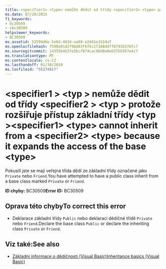 ```yaml
---
title: <specifier1> <type> nemůže dědit od třídy <specifier2> <type> protože rozšiřuje přístup základní třídy <type>
ms.date: 07/20/2015
f1_keywords:
- bc30509
- vbc30509
helpviewer_keywords:
- BC30509
ms.assetid: 53594d6e-5e6d-463d-aa68-e2d41e152da7
ms.openlocfilehash: 7598a91d2f9bd03f6f6c2f108d4ff0793b37bfc7
ms.sourcegitcommit: 14355b4b2fe5bcf874cac96d0a9e6376b567e4c7
ms.translationtype: MT
ms.contentlocale: cs-CZ
ms.lasthandoff: 01/30/2019
ms.locfileid: "55274817"
---
```

# <a name="specifier1-type-cannot-inherit-from-a-specifier2-type-because-it-expands-the-access-of-the-base-type"></a><span data-ttu-id="27083-102">\<specifier1 > \<typ > nemůže dědit od třídy \<specifier2 > \<typ > protože rozšiřuje přístup základní třídy \<typ ></span><span class="sxs-lookup"><span data-stu-id="27083-102">\<specifier1> \<type> cannot inherit from a \<specifier2> \<type> because it expands the access of the base \<type></span></span>
<span data-ttu-id="27083-103">Pokusili jste se mají veřejná třída dědí ze základní třídy označené jako `Private` nebo `Friend`.</span><span class="sxs-lookup"><span data-stu-id="27083-103">You have attempted to have a public class inherit from a base class marked `Private` or `Friend`.</span></span>  
  
 <span data-ttu-id="27083-104">**ID chyby:** BC30509</span><span class="sxs-lookup"><span data-stu-id="27083-104">**Error ID:** BC30509</span></span>  
  
## <a name="to-correct-this-error"></a><span data-ttu-id="27083-105">Oprava této chyby</span><span class="sxs-lookup"><span data-stu-id="27083-105">To correct this error</span></span>  
  
-   <span data-ttu-id="27083-106">Deklarace základní třídy `Public` nebo deklaraci dědičné třídě `Private` nebo `Friend`.</span><span class="sxs-lookup"><span data-stu-id="27083-106">Declare the base class `Public` or declare the inheriting class `Private` or `Friend`.</span></span>  
  
## <a name="see-also"></a><span data-ttu-id="27083-107">Viz také:</span><span class="sxs-lookup"><span data-stu-id="27083-107">See also</span></span>
- [<span data-ttu-id="27083-108">Základní informace o dědičnosti (Visual Basic)</span><span class="sxs-lookup"><span data-stu-id="27083-108">Inheritance basics (Visual Basic)</span></span>](~/docs/visual-basic/programming-guide/language-features/objects-and-classes/inheritance-basics.md)

